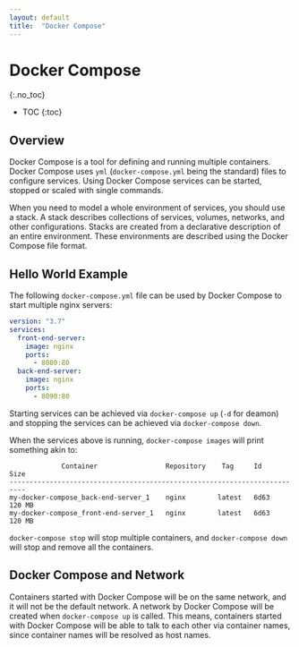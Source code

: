 ```yaml
---
layout: default
title:  "Docker Compose"
---
```


# Docker Compose
{:.no_toc}

* TOC
{:toc}

## Overview
Docker Compose is a tool for defining and running multiple containers. Docker Compose uses `yml` (`docker-compose.yml` being the standard) files to configure services. Using Docker Compose services can be started, stopped or scaled with single commands.

When you need to model a whole environment of services, you should use a stack. A stack describes collections of services, volumes, networks, and other configurations. Stacks are created from a declarative description of an entire environment. These environments are described using the Docker Compose file format.

## Hello World Example
The following `docker-compose.yml` file can be used by Docker Compose to start multiple nginx servers:

```yml
version: "3.7"
services:
  front-end-server:
    image: nginx
    ports:
      - 8080:80
  back-end-server:
    image: nginx
    ports:
      - 8090:80
```

Starting services can be achieved via `docker-compose up` (`-d` for deamon) and stopping the services can be achieved via `docker-compose down`.

When the services above is running, `docker-compose images` will print something akin to:

```plaintext
             Container                 Repository    Tag     Id      Size 
--------------------------------------------------------------------------
my-docker-compose_back-end-server_1    nginx        latest   6d63   120 MB
my-docker-compose_front-end-server_1   nginx        latest   6d63   120 MB

```

`docker-compose stop` will stop multiple containers, and `docker-compose down` will stop and remove all the containers.

## Docker Compose and Network
Containers started with Docker Compose will be on the same network, and it will not be the default network. A network by Docker Compose will be created when `docker-compose up` is called. This means, containers started with Docker Compose will be able to talk to each other via container names, since container names will be resolved as host names.